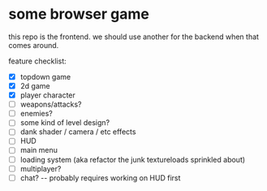 # some browser game

this repo is the frontend. we should use another for the backend when that comes around.

feature checklist:

- [x] topdown game
- [x] 2d game
- [x] player character
- [ ] weapons/attacks?
- [ ] enemies?
- [ ] some kind of level design?
- [ ] dank shader / camera / etc effects
- [ ] HUD 
- [ ] main menu
- [ ] loading system (aka refactor the junk textureloads sprinkled about)
- [ ] multiplayer?
- [ ] chat? -- probably requires working on HUD first
